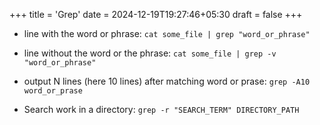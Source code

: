 +++
title = 'Grep'
date = 2024-12-19T19:27:46+05:30
draft = false
+++

- line with the word or phrase: `cat some_file | grep "word_or_phrase"`
- line without the word or the phrase: `cat some_file | grep -v "word_or_phrase"`
- output N lines (here 10 lines) after matching word or prase: `grep -A10 word_or_prase`

- Search work in a directory: `grep -r "SEARCH_TERM" DIRECTORY_PATH`

